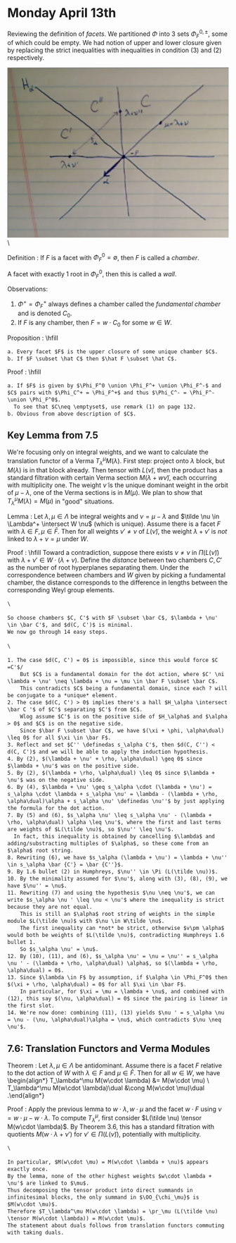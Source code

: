 # Monday April 13th

Reviewing the definition of *facets*.
We partitioned $\Phi$ into 3 sets $\Phi_F^{0, \pm}$, some of which could be empty.
We had notion of upper and lower closure given by replacing the strict inequalities with inequalities in condition (3) and (2) respectively.

![](figures/image_2020-04-13-09-07-07.png)\

Definition
: If $F$ is a facet with $\Phi_F^0=\emptyset$, then $F$ is called a *chamber*.

A facet with exactly 1 root in $\Phi_F^0$, then this is called a *wall*.

Observations:

1. $\Phi^+ = \Phi_F^+$ always defines a chamber called the *fundamental chamber* and is denoted $C_0$.
2. If $F$ is any chamber, then $F = w\cdot C_0$ for some $w\in W$.

Proposition
:   \hfill
    
    a. Every facet $F$ is the upper closure of some unique chamber $C$.
    b. If $F \subset \hat C$ then $\hat F \subset \hat C$.

Proof
:   \hfill

    a. If $F$ is given by $\Phi_F^0 \union \Phi_F^+ \union \Phi_F^-$ and $C$ pairs with $\Phi_C^+ = \Phi_F^+$ and thus $\Phi_C^- = \Phi_F^- \union \Phi_F^0$.
      To see that $C\neq \emptyset$, use remark (1) on page 132.
    b. Obvious from above description of $C$.

## Key Lemma from 7.5

We're focusing only on integral weights, and we want to calculate the translation functor of a Verma $T_\lambda^\mu M(\lambda)$.
First step: project onto $\lambda$ block, but $M(\lambda)$ is in that block already.
Then tensor with $L(\tilde \nu)$, then the product has a standard filtration with certain Verma section $M(\lambda + w\tilde \nu)$, each occurring with multiplicity one.
The weight $\tilde \nu$ is the unique dominant weight in the orbit of $\mu - \lambda$, one of the Verma sections is in $M(\mu)$.
We plan to show that $T_\lambda^\mu M(\lambda) = M(\mu)$ in "good" situations.

Lemma
:   Let $\lambda, \mu \in \Lambda$ be integral weights and $\nu = \mu - \lambda$ and $\tilde \nu \in \Lambda^+ \intersect W \nu$ (which is unique).
    Assume there is a facet $F$ with $\lambda \in F, \mu \in \bar F$.
    Then for all weights $\nu' \neq \nu$ of $L(\tilde\nu)$, the weight $\lambda + \nu'$ is *not* linked to $\lambda + \nu = \mu$ under $W$.

Proof
:   \hfill
    Toward a contradiction, suppose there exists $\nu \neq \nu$ in $\Pi(L(\tilde \nu))$ with $\lambda + \nu' \in W\cdot (\lambda + \nu)$.
    Define the *distance* between two chambers $C, C'$ as the number of root hyperplanes separating them.
    Under the correspondence between chambers and $W$ given by picking a fundamental chamber, the distance corresponds to the difference in lengths between the corresponding Weyl group elements.

    \

    So choose chambers $C, C'$ with $F \subset \bar C$, $\lambda + \nu' \in \bar C'$, and $d(C, C')$ is minimal.
    We now go through 14 easy steps.

    \

    1. The case $d(C, C') = 0$ is impossible, since this would force $C =C'$/
        But $C$ is a fundamental domain for the dot action, where $C' \ni \lambda + \nu' \neq \lambda + \nu = \mu \in \bar F \subset \bar C$.
        This contradicts $C$ being a fundamental domain, since each ? will be conjugate to a *unique* element.
    2. The case $d(C, C') > 0$ implies there's a hall $H_\alpha \intersect \bar C '$ of $C'$ separating $C'$ from $C$.
        Wlog assume $C'$ is on the positive side of $H_\alpha$ and $\alpha > 0$ and $C$ is on the negative side.
        Since $\bar F \subset \bar C$, we have $(\xi + \phi, \alpha\dual) \leq 0$ for all $\xi \in \bar F$.
    3. Reflect and set $C'' \definedas s_\alpha C'$, then $d(C, C'') < d(C, C')$ and we will be able to apply the induction hypothesis.
    4. By (2), $(\lambda + \nu' + \rho, \alpha\dual) \geq 0$ since $\lambda + \nu'$ was on the positive side.
    5. By (2), $(\lambda + \rho, \alpha\dual) \leq 0$ since $\lambda + \nu'$ was on the negative side.
    6. By (4), $\lambda + \nu' \geq s_\alpha \cdot (\lambda + \nu') = s_\alpha \cdot \lambda + s_\alpha \nu' = \lambda - (\lambda + \rho, \alpha\dual)\alpha + s_\alpha \nu' \definedas \nu''$ by just applying the formula for the dot action.
    7. By (5) and (6), $s_\alpha \nu' \leq s_\alpha \nu' - (\lambda + \rho, \alpha\dual) \alpha \leq \nu'$, where the first and last terms are weights of $L(\tilde \nu)$, so $\nu'' \leq \nu'$.
      In fact, this inequality is obtained by cancelling $\lambda$ and adding/substracting multiples of $\alpha$, so these come from an $\alpha$ root string.
    8. Rewriting (6), we have $s_\alpha (\lambda + \nu') = \lambda + \nu'' \in s_\alpha \bar {C'} = \bar {C''}$.
    9. By 1.6 bullet (2) in Humphreys, $\nu'' \in \Pi (L(\tilde \nu))$.
    10. By the minimality assumed for $\nu'$, along with (3), (8), (9), we have $\nu'' = \nu$.
    11. Rewriting (7) and using the hypothesis $\nu \neq \nu'$, we can write $s_\alpha \nu ' \leq \nu < \nu'$ where the inequality is strict because they are not equal.
        This is still an $\alpha$ root string of weights in the simple module $L(\tilde \nu)$ with $\nu \in W\tilde \nu$.
        The first inequality can *not* be strict, otherwise $v\pm \alpha$ would both be weights of $L(\tilde \nu)$, contradicting Humphreys 1.6 bullet 1.
        So $s_\alpha \nu' = \nu$.
    12. By (10), (11), and (6), $s_\alpha \nu' = \nu = \nu'' = s_\alpha \nu ' - (\lambda + \rho, \alpha\dual) \alpha$, so $(\lambda + \rho, \alpha\dual) = 0$.
    13. Since $\lambda \in F$ by assumption, if $\alpha \in \Phi_F^0$ then $(\xi + \rho, \alpha\dual) = 0$ for all $\xi \in \bar F$.
        In particular, for $\xi = \mu = \lambda + \nu$, and combined with (12), this say $(\nu, \alpha\dual) = 0$ since the pairing is linear in the first slot.
    14. We're now done: combining (11), (13) yields $\nu ' = s_\alpha \nu = \nu - (\nu, \alpha\dual)\alpha = \nu$, which contradicts $\nu \neq \nu'$.

## 7.6: Translation Functors and Verma Modules

Theorem
:   Let $\lambda, \mu \in \Lambda$ be antidominant.
    Assume there is a facet $F$ relative to the dot action of $W$ with $\lambda \in F$ and $\mu \in \bar F$.
    Then for all $w\in W$, we have
    \begin{align*}
    T_\lambda^\mu M(w\cdot \lambda) &= M(w\cdot \mu) \\
    T_\lambda^\mu M(w\cdot \lambda)\dual &\cong M(w\cdot \mu)\dual
    .\end{align*}

Proof
:   Apply the previous lemma to $w\cdot \lambda, w\cdot \mu$ and the facet $w\cdot F$ using $\nu = w\cdot \mu - w\cdot \lambda$.
    To compute $T_\lambda^\mu$, first consider $L(\tilde \nu) \tensor M(w\cdot \lambda)$.
    By Theorem 3.6, this has a standard filtration with quotients $M(w\cdot \lambda + \nu')$ for $\nu' \in \Pi(L(\tilde \nu))$, potentially with multiplicity.

    \

    In particular, $M(w\cdot \mu) = M(w\cdot \lambda + \nu)$ appears exactly once.
    By the lemma, none of the other highest weights $w\cdot \lambda + \nu'$ are linked to $\mu$.
    Thus decomposing the tensor product into direct summands in infinitesimal blocks, the only summand in $\OO_{\chi_\mu}$ is $M(w\cdot \mu)$.
    Therefore $T_\lambda^\mu M(w\cdot \lambda) = \pr_\mu (L(\tilde \nu) \tensor M(w\cdot \lambda)) = M(w\cdot \mu)$.
    The statement about duals follows from translation functors commuting with taking duals.


